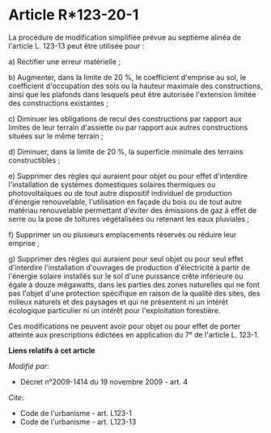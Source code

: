 # Article R*123-20-1

La procédure de modification simplifiée prévue au septième alinéa de l'article L. 123-13 peut être utilisée pour : 

a) Rectifier une erreur matérielle ; 

b) Augmenter, dans la limite de 20 %, le coefficient d'emprise au sol, le coefficient d'occupation des sols ou la hauteur
maximale des constructions, ainsi que les plafonds dans lesquels peut être autorisée l'extension limitée des constructions
existantes ; 

c) Diminuer les obligations de recul des constructions par rapport aux limites de leur terrain d'assiette ou par rapport aux
autres constructions situées sur le même terrain ; 

d) Diminuer, dans la limite de 20 %, la superficie minimale des terrains constructibles ; 

e) Supprimer des règles qui auraient pour objet ou pour effet d'interdire l'installation de systèmes domestiques solaires
thermiques ou photovoltaïques ou de tout autre dispositif individuel de production d'énergie renouvelable, l'utilisation en
façade du bois ou de tout autre matériau renouvelable permettant d'éviter des émissions de gaz à effet de serre ou la pose de
toitures végétalisées ou retenant les eaux pluviales ; 

f) Supprimer un ou plusieurs emplacements réservés ou réduire leur emprise ;

g) Supprimer des règles qui auraient pour seul objet ou pour seul effet d'interdire l'installation d'ouvrages de production
d'électricité à partir de l'énergie solaire installés sur le sol d'une puissance crête inférieure ou égale à douze mégawatts,
dans les parties des zones naturelles qui ne font pas l'objet d'une protection spécifique en raison de la qualité des sites,
des milieux naturels et des paysages et qui ne présentent ni un intérêt écologique particulier ni un intérêt pour
l'exploitation forestière.  

Ces modifications ne peuvent avoir pour objet ou pour effet de porter atteinte aux prescriptions édictées en application du
7° de l'article L. 123-1.

**Liens relatifs à cet article**

_Modifié par_:

  - Décret n°2009-1414 du 19 novembre 2009 - art. 4

_Cite_:

  - Code de l'urbanisme - art. L123-1
  - Code de l'urbanisme - art. L123-13
